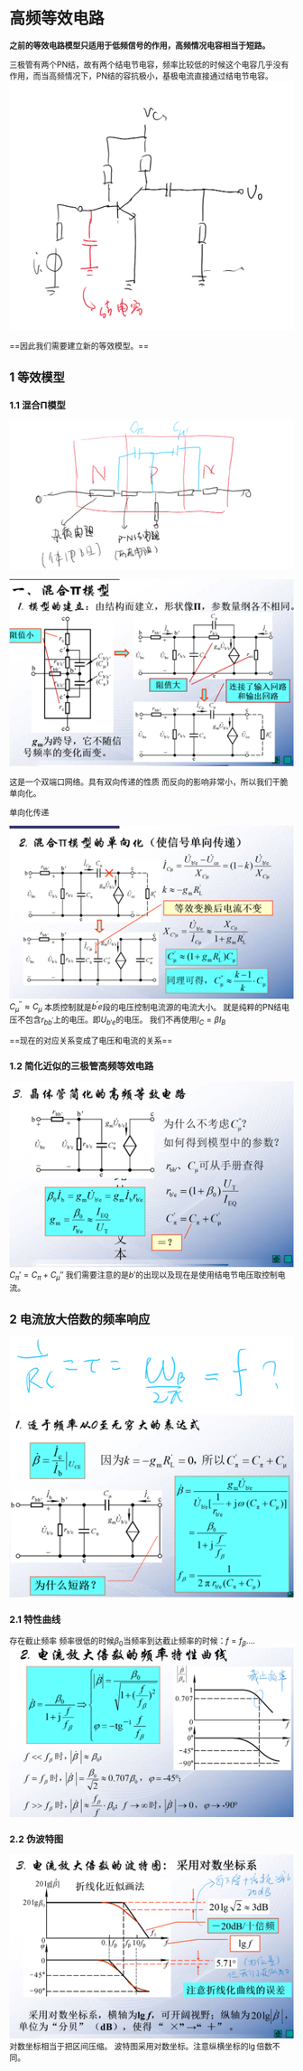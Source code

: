 # 高频等效电路 

**之前的等效电路模型只适用于低频信号的作用，高频情况电容相当于短路。**

三极管有两个PN结，故有两个结电节电容，频率比较低的时候这个电容几乎没有作用，而当高频情况下，PN结的容抗极小，基极电流直接通过结电节电容。
![Alt text](image-3.png)

==因此我们需要建立新的等效模型。==
## 1 等效模型 
### 1.1 混合Π模型  

![Alt text](image-6.png)

![Alt text](image-5.png)

这是一个双端口网络。具有双向传递的性质
而反向的影响非常小，所以我们干脆单向化。

单向化传递

![Alt text](image-7.png)
$C_{\mu}^{''}\approx C_{\mu}$
本质控制就是$b^{'}e$段的电压控制电流源的电流大小。
就是纯粹的PN结电压不包含$r_{bb^{'}}$上的电压。即$U_{b'e}$的电压。
我们不再使用$I_C = \beta I_B$

==现在的对应关系变成了电压和电流的关系==

### 1.2 简化近似的三极管高频等效电路

![Alt text](image-8.png)
$C_{\pi}' = C_{\pi} + C_{\mu}''$
我们需要注意的是$b'$的出现以及现在是使用结电节电压取控制电流。


## 2 电流放大倍数的频率响应  

![Alt text](image-9.png)
![Alt text](image-10.png)
### 2.1 特性曲线
存在截止频率
频率很低的时候$\beta_0$当频率到达截止频率的时候：$f=f_{\beta}....$
![Alt text](image-11.png)

### 2.2 伪波特图  

![Alt text](image-12.png)
对数坐标相当于把区间压缩。
波特图采用对数坐标。注意纵横坐标的$\lg$倍数不同。

